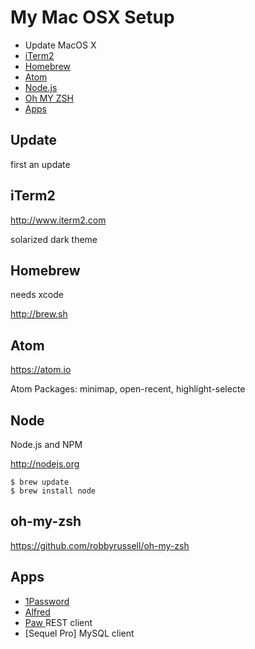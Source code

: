 # My Mac OSX Setup

- Update MacOS X
- [iTerm2](#iterm2)
- [Homebrew](#homebrew)
- [Atom](#atom)
- [Node.js](#node)
- [Oh MY ZSH](#oh-my-zsh)
- [Apps](#apps)

## Update
first an update

## iTerm2
http://www.iterm2.com

solarized dark theme

## Homebrew
needs xcode

http://brew.sh

## Atom
https://atom.io

Atom Packages: minimap, open-recent, highlight-selecte

## Node

Node.js and NPM

http://nodejs.org

    $ brew update
    $ brew install node

## oh-my-zsh
https://github.com/robbyrussell/oh-my-zsh

## Apps
- [1Password](https://agilebits.com/onepassword)
- [Alfred](https://www.alfredapp.com)
- [Paw ](https://luckymarmot.com/paw) REST client
- [Sequel Pro] MySQL client
